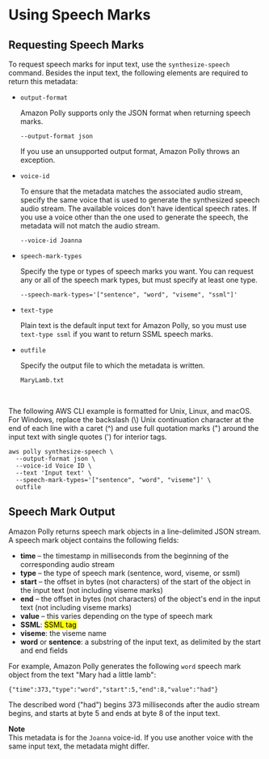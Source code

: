 # Using Speech Marks<a name="using-speechmarks"></a>

## Requesting Speech Marks<a name="requestingspeechmarks"></a>

To request speech marks for input text, use the `synthesize-speech` command\. Besides the input text, the following elements are required to return this metadata: 
+ `output-format`

  Amazon Polly supports only the JSON format when returning speech marks\. 

  ```
  --output-format json
  ```

  If you use an unsupported output format, Amazon Polly throws an exception\.
+ `voice-id`

  To ensure that the metadata matches the associated audio stream, specify the same voice that is used to generate the synthesized speech audio stream\. The available voices don't have identical speech rates\. If you use a voice other than the one used to generate the speech, the metadata will not match the audio stream\.

  ```
  --voice-id Joanna
  ```
+ `speech-mark-types`

  Specify the type or types of speech marks you want\. You can request any or all of the speech mark types, but must specify at least one type\.

  ```
  --speech-mark-types='["sentence", "word", "viseme", "ssml"]'
  ```
+ `text-type`

  Plain text is the default input text for Amazon Polly, so you must use `text-type ssml` if you want to return SSML speech marks\.
+ `outfile`

  Specify the output file to which the metadata is written\.

  ```
  MaryLamb.txt 
  ```

 

The following AWS CLI example is formatted for Unix, Linux, and macOS\. For Windows, replace the backslash \(\\\) Unix continuation character at the end of each line with a caret \(^\) and use full quotation marks \("\) around the input text with single quotes \('\) for interior tags\.

```
aws polly synthesize-speech \
  --output-format json \
  --voice-id Voice ID \
  --text 'Input text' \
  --speech-mark-types='["sentence", "word", "viseme"]' \
  outfile
```

## Speech Mark Output<a name="output"></a>

Amazon Polly returns speech mark objects in a line\-delimited JSON stream\. A speech mark object contains the following fields:
+  **time** – the timestamp in milliseconds from the beginning of the corresponding audio stream
+  **type** – the type of speech mark \(sentence, word, viseme, or ssml\)
+  **start** – the offset in bytes \(not characters\) of the start of the object in the input text \(not including viseme marks\)
+  **end** – the offset in bytes \(not characters\) of the object's end in the input text \(not including viseme marks\) 
+  **value** – this varies depending on the type of speech mark
  +  **SSML**: <mark> SSML tag
  +  **viseme**: the viseme name
  +  **word** or **sentence**: a substring of the input text, as delimited by the start and end fields

For example, Amazon Polly generates the following `word` speech mark object from the text "Mary had a little lamb":

```
{"time":373,"type":"word","start":5,"end":8,"value":"had"}
```

The described word \("had"\) begins 373 milliseconds after the audio stream begins, and starts at byte 5 and ends at byte 8 of the input text\. 

**Note**  
This metadata is for the `Joanna` voice\-id\. If you use another voice with the same input text, the metadata might differ\.

 
